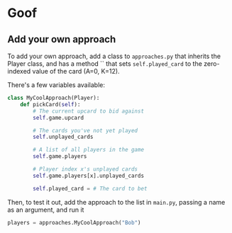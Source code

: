 # Goof


## Add your own approach

To add your own approach, add a class to `approaches.py` that inherits the Player class, and has a method `` that sets `self.played_card` to the zero-indexed value of the card (A=0, K=12).

 There's a few variables available:

```python
class MyCoolApproach(Player):
    def pickCard(self):
        # The current upcard to bid against
        self.game.upcard 

        # The cards you've not yet played
        self.unplayed_cards 

        # A list of all players in the game
        self.game.players

        # Player index x's unplayed cards
        self.game.players[x].unplayed_cards 

        self.played_card = # The card to bet
```

Then, to test it out, add the approach to the list in `main.py`, passing a name as an argument, and run it

```python
players = approaches.MyCoolApproach("Bob")
```
